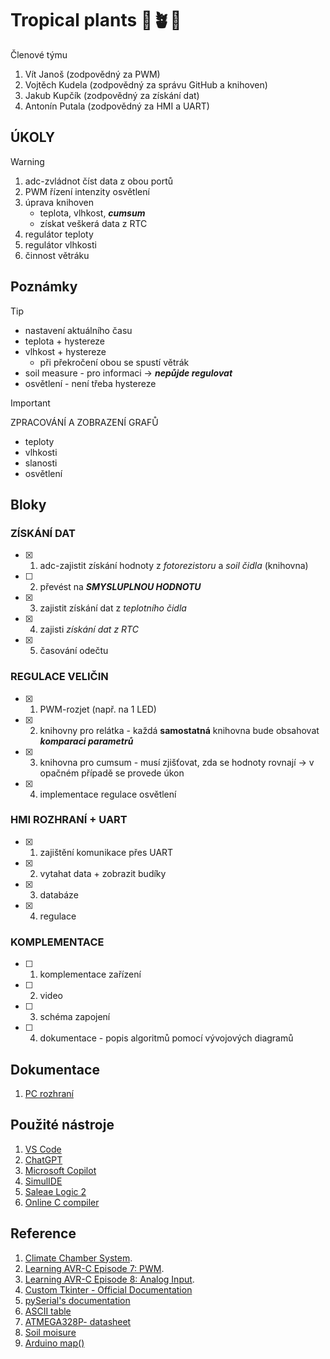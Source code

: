 # Tropical plants :palm_tree::potted_plant::cactus:
Členové týmu

1. Vít Janoš (zodpovědný za PWM)
2. Vojtěch Kudela (zodpovědný za správu GitHub a knihoven)
3. Jakub Kupčík (zodpovědný za získání dat)
4. Antonín Putala (zodpovědný za HMI a UART)

## ÚKOLY
> [!WARNING]
> 1. adc-zvládnot číst data z obou portů
> 2. PWM řízení intenzity osvětlení
> 4. úprava knihoven
>    - teplota, vlhkost, _**cumsum**_ 
>    - získat veškerá data z RTC
> 6. regulátor teploty
> 7. regulátor vlhkosti
> 8. činnost větráku

## Poznámky
> [!TIP]
> - nastavení aktuálního času
> - teplota + hystereze
> - vlhkost + hystereze
>    -  při překročení obou se spustí větrák
> - soil measure - pro informaci -> _**nepůjde regulovat**_
> - osvětlení - není třeba hystereze

> [!IMPORTANT]
> ZPRACOVÁNÍ A ZOBRAZENÍ GRAFŮ
> - teploty
> - vlhkosti
> - slanosti
> - osvětlení

## Bloky
### ZÍSKÁNÍ DAT
- [x] 1. adc-zajistit získání hodnoty z _fotorezistoru_ a _soil čidla_ (knihovna)
- [ ] 2. převést na _**SMYSLUPLNOU HODNOTU**_
- [x] 3. zajistit získání dat z _teplotního čidla_
- [x] 4. zajisti _získání dat z RTC_
- [x] 5. časování odečtu
   
### REGULACE VELIČIN
- [x] 1. PWM-rozjet (např. na 1 LED)
- [x] 2. knihovny pro relátka - každá **samostatná** knihovna bude obsahovat _**komparaci parametrů**_
- [x] 3. knihovna pro cumsum - musí zjišťovat, zda se hodnoty rovnají -> v opačném případě se provede úkon 
- [x] 4. implementace regulace osvětlení

### HMI ROZHRANÍ + UART
- [x] 1. zajištění komunikace přes UART
- [x] 2. vytahat data + zobrazit budíky
- [x] 3. databáze
- [x] 4. regulace

### KOMPLEMENTACE
- [ ] 1. komplementace zařízení
- [ ] 2. video
- [ ] 3. schéma zapojení
- [ ] 4. dokumentace - popis algoritmů pomocí vývojových diagramů

## Dokumentace
1. [PC rozhraní](https://raw.githack.com/VojtaKudela/BPC-DE2/refs/heads/main/Documentation/Python/html/index.html)

## Použité nástroje
1. [VS Code](https://code.visualstudio.com/)
1. [ChatGPT](https://chatgpt.com/)
2. [Microsoft Copilot](https://copilot.microsoft.com/)
3. [SimulIDE](https://simulide.com/p/)
4. [Saleae Logic 2](https://www.saleae.com/pages/downloads)
5. [Online C compiler](https://www.online-cpp.com/online_c_compiler)

## Reference
1. [Climate Chamber System](https://projecthub.arduino.cc/ms_peach/climate-chamber-system-c545de).
2. [Learning AVR-C Episode 7: PWM](https://www.youtube.com/watch?v=ZhIRRyhfhLM&list=PLA6BB228B08B03EDD&index=7).
3. [Learning AVR-C Episode 8: Analog Input](https://www.youtube.com/watch?v=51QJ_WHN7u0&list=PLA6BB228B08B03EDD&index=8&fbclid=IwY2xjawGghWBleHRuA2FlbQIxMAABHVy7dx15Emsi53adUYbmtC7HX_bKwPgDDZE106S3zNYXwdnrUu0nhW8zyA_aem_Rj_25ybcyhsOJBNBMxLZ1Q).
4. [Custom Tkinter - Official Documentation](https://customtkinter.tomschimansky.com/)
5. [pySerial's documentation](https://pyserial.readthedocs.io/en/latest/)
6. [ASCII table](https://www.ascii-code.com/)
7. [ATMEGA328P- datasheet](https://www.microchip.com/en-us/product/ATmega328p)
8. [Soil moisure](https://www.makerguides.com/capacitive-soil-moisture-sensor-with-arduino/)
9. [Arduino map()](https://reference.arduino.cc/reference/en/language/functions/math/map/)
